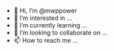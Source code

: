- 👋 Hi, I’m @mwppower
- 👀 I’m interested in ...
- 🌱 I’m currently learning ...
- 💞️ I’m looking to collaborate on ...
- 📫 How to reach me ...

<!---
mwppower/mwppower is a ✨ special ✨ repository because its `README.md` (this file) appears on your GitHub profile.
You can click the Preview link to take a look at your changes.
--->
